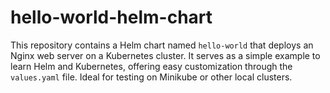 # hello-world-helm-chart
This repository contains a Helm chart named `hello-world` that deploys an Nginx web server on a Kubernetes cluster. It serves as a simple example to learn Helm and Kubernetes, offering easy customization through the `values.yaml` file. Ideal for testing on Minikube or other local clusters.
